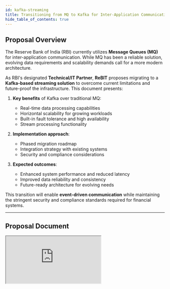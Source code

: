 ```yaml
---
id: kafka-streaming
title: Transitioning from MQ to Kafka for Inter-Application Communication
hide_table_of_contents: true
---
```


## Proposal Overview

The Reserve Bank of India (RBI) currently utilizes **Message Queues (MQ)** for inter-application communication. While MQ has been a reliable solution, evolving data requirements and scalability demands call for a more modern architecture.

As RBI's designated **Technical/IT Partner**, **ReBIT** proposes migrating to a **Kafka-based streaming solution** to overcome current limitations and future-proof the infrastructure. This document presents:

1. **Key benefits** of Kafka over traditional MQ:
   - Real-time data processing capabilities
   - Horizontal scalability for growing workloads
   - Built-in fault tolerance and high availability
   - Stream processing functionality

2. **Implementation approach**:
   - Phased migration roadmap
   - Integration strategy with existing systems
   - Security and compliance considerations

3. **Expected outcomes**:
   - Enhanced system performance and reduced latency
   - Improved data reliability and consistency
   - Future-ready architecture for evolving needs

This transition will enable **event-driven communication** while maintaining the stringent security and compliance standards required for financial systems.

---

## Proposal Document

<div className="restricted-pdf">
  <iframe
    src="https://res.cloudinary.com/ddxfxgwly/image/upload/v1742891660/Ganesh-Kanthe-Proposal-Note-Assignment_bzprfq.pdf#toolbar=0&navpanes=0"
  />
</div>
